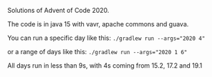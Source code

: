 Solutions of Advent of Code 2020.

The code is in java 15 with vavr, apache commons and guava.

You can run a specific day like this:
`./gradlew run --args="2020 4"`

or a range of days like this:
`./gradlew run --args="2020 1 6"`

All days run in less than 9s, with 4s coming from 15.2, 17.2 and 19.1
